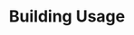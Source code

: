 ---
title: Building Usage
layout: dashboard
permalink: /building-usage.html
dashboard:
  data_sources:
    triannual: /kpidata/building-usage.csv
  default_frequency: triannual
  default_tab: chart
  charts:
    - type: line
      title: Gate Counts
      datasets:
        - row_index: 0
    - type: line
      title: Room/Services Reservations
      datasets:
        - row_index: 1
        - row_index: 2
        - row_index: 3
        - row_index: 4
        - row_index: 5
---
